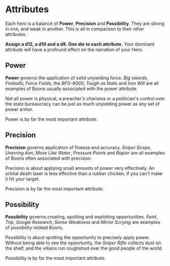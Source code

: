 # Attributes

Each hero is a balance of **Power**, **Precision** and **Possibility**.
They are strong in one, and weak in another.  This is all in 
comparison to their other attributes.

**Assign a d12, a d10 and a d8. One die to each attribute.**
Your dominant attribute will have a profound effect
on the narration of your Hero.

## Power

**Power** governs the application of solid unyielding
force. *Big swords*, *Fireballs*, *Force Fields*, the *BFG-9000*,
*Tough as Nails* and *Iron Will* are all examples of Boons
usually associated with the power attribute.

Not all power is physical, a preacher's charisma or a 
politician's control over the state bureaucracy can be just
as much unyielding power as any set of power armor.

Power is by far the most important attribute.

## Precision

**Precision** governs application of finesse and accuracy. *Sniper Scope*, 
*Unerring Aim*, 
*Move Like Water*, 
*Pressure Points* and *Rapier* are all
examples of Boons often associated with precision.

Precision is about applying small amounts of 
power very effectively.  An 
orbital death laser is less effective than a rubber chicken, 
if you can't make it hit your target.

Precision is by far the most important attribute.

## Possibility

**Possibility** governs creating, spotting and
exploiting opportunities. *Feint*, *Trip*, *Google Research*, *Sense
Weakness* and *Mirror Scrying* are examples of possibility
related Boons.

Possibility is about spotting the opportunity to precisely 
apply power.  Without being able to see the opportunity, the 
*Sniper Rifle* collects dust on the shelf, and the villains run 
roughshod over the good people of the world.  

Possibility is by far the most important attribute.